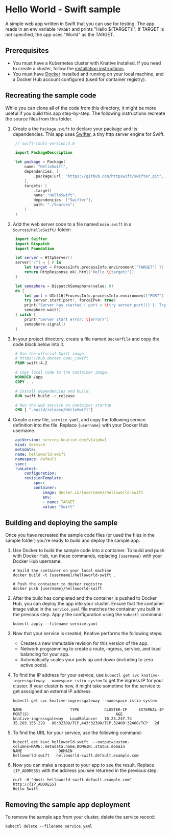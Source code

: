 # Hello World - Swift sample

A simple web app written in Swift that you can use for testing. The app reads in an
env variable `TARGET` and prints "Hello \${TARGET}!". If TARGET is not
specified, the app uses "World" as the TARGET.

## Prerequisites

- You must have a Kubernetes cluster with Knative installed. If you need to create a cluster, 
  follow the [installation instructions](https://github.com/knative/docs/blob/master/install/README.md).
- You must have [Docker](https://www.docker.com) installed and running on your local machine,
  and a Docker Hub account configured (used for container registry).

## Recreating the sample code

While you can clone all of the code from this directory, it might be more
useful if you build this app step-by-step. The following instructions
recreate the source files from this folder.

1. Create a the `Package.swift` to declare your package and its dependencies.
   This app uses [Swifter](https://github.com/httpswift/swifter), a tiny http server engine for Swift.
   
   ```swift
    // swift-tools-version:4.0

    import PackageDescription

    let package = Package(
        name: "HelloSwift",
        dependencies: [
            .package(url: "https://github.com/httpswift/swifter.git", .upToNextMajor(from: "1.4.5"))
        ],
        targets: [
            .target(
            name: "HelloSwift",
            dependencies: ["Swifter"],
            path: "./Sources")
        ]
    )
   ```

1. Add the web server code to a file named `main.swift` in a `Sources/HelloSwift/` folder:

   ```swift
    import Swifter
    import Dispatch
    import Foundation

    let server = HttpServer()
    server["/"] = { r in  
        let target = ProcessInfo.processInfo.environment["TARGET"] ?? "World"
        return HttpResponse.ok(.html("Hello \(target)"))
    }

    let semaphore = DispatchSemaphore(value: 0)
    do {
        let port = UInt16(ProcessInfo.processInfo.environment["PORT"] ?? "8080")
        try server.start(port!, forceIPv4: true)
        print("Server has started ( port = \(try server.port()) ). Try to connect now...")
        semaphore.wait()
    } catch {
        print("Server start error: \(error)")
        semaphore.signal()
    }
   ```

1. In your project directory, create a file named `Dockerfile` and copy the code
   block below into it.

   ```Dockerfile
    # Use the official Swift image.
    # https://hub.docker.com/_/swift
    FROM swift:4.2

    # Copy local code to the container image.
    WORKDIR /app
    COPY . .

    # Install dependencies and build.
    RUN swift build -c release

    # Run the web service on container startup.
    CMD [ ".build/release/HelloSwift"]
   ```

1. Create a new file, `service.yaml`, and copy the following service definition
   into the file. Replace `{username}` with your Docker Hub username.

   ```yaml
    apiVersion: serving.knative.dev/v1alpha1
    kind: Service
    metadata:
    name: helloworld-swift
    namespace: default
    spec:
    runLatest:
        configuration:
        revisionTemplate:
            spec:
            container:
                image: docker.io/{username}/helloworld-swift
                env:
                - name: TARGET
                value: "Swift"
   ```

## Building and deploying the sample

Once you have recreated the sample code files (or used the files in the sample
folder) you're ready to build and deploy the sample app.

1. Use Docker to build the sample code into a container. To build and push with
   Docker Hub, run these commands, replacing `{username}` with your Docker Hub
   username:

   ```shell
   # Build the container on your local machine
   docker build -t {username}/helloworld-swift .

   # Push the container to docker registry
   docker push {username}/helloworld-swift
   ```

1. After the build has completed and the container is pushed to Docker Hub, you
   can deploy the app into your cluster. Ensure that the container image value
   in the `service.yaml` file matches the container you built in the previous step.
   Apply the configuration using the `kubectl` command:

   ```shell
   kubectl apply --filename service.yaml
   ```

1. Now that your service is created, Knative performs the following steps:

   - Creates a new immutable revision for this version of the app.
   - Network programming to create a route, ingress, service, and load balancing
     for your app.
   - Automatically scales your pods up and down (including to zero active pods).

1. To find the IP address for your service, use
   `kubectl get svc knative-ingressgateway --namespace istio-system` to get the
   ingress IP for your cluster. If your cluster is new, it might take sometime for
   the service to get asssigned an external IP address.

   ```shell
   kubectl get svc knative-ingressgateway --namespace istio-system

   NAME                     TYPE           CLUSTER-IP     EXTERNAL-IP      PORT(S)                                      AGE
   knative-ingressgateway   LoadBalancer   10.23.247.74   35.203.155.229   80:32380/TCP,443:32390/TCP,32400:32400/TCP   2d

   ```

1. To find the URL for your service, use the following command:

   ```
   kubectl get ksvc helloworld-swift  --output=custom-columns=NAME:.metadata.name,DOMAIN:.status.domain
   NAME                DOMAIN
   helloworld-swift   helloworld-swift.default.example.com
   ```

1. Now you can make a request to your app to see the result. Replace
   `{IP_ADDRESS}` with the address you see returned in the previous step:

   ```shell
   curl -H "Host: helloworld-swift.default.example.com" http://{IP_ADDRESS}
   Hello Swift
   ```

## Removing the sample app deployment

To remove the sample app from your cluster, delete the service record:

```shell
kubectl delete --filename service.yaml
```
